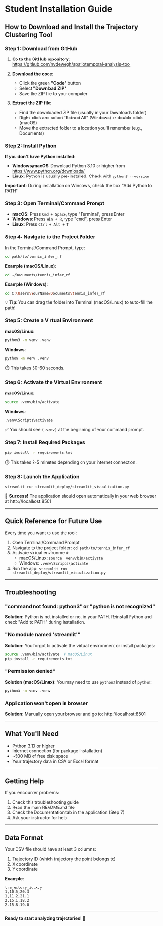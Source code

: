 # Student Installation Guide

## How to Download and Install the Trajectory Clustering Tool

### Step 1: Download from GitHub

1. **Go to the GitHub repository**: https://github.com/nvdewegh/spatiotemporal-analysis-tool

2. **Download the code**:
   - Click the green **"Code"** button
   - Select **"Download ZIP"**
   - Save the ZIP file to your computer

3. **Extract the ZIP file**:
   - Find the downloaded ZIP file (usually in your Downloads folder)
   - Right-click and select "Extract All" (Windows) or double-click (macOS)
   - Move the extracted folder to a location you'll remember (e.g., Documents)

### Step 2: Install Python

**If you don't have Python installed:**

- **Windows/macOS**: Download Python 3.10 or higher from https://www.python.org/downloads/
- **Linux**: Python is usually pre-installed. Check with `python3 --version`

**Important**: During installation on Windows, check the box "Add Python to PATH"

### Step 3: Open Terminal/Command Prompt

- **macOS**: Press `Cmd + Space`, type "Terminal", press Enter
- **Windows**: Press `Win + R`, type "cmd", press Enter
- **Linux**: Press `Ctrl + Alt + T`

### Step 4: Navigate to the Project Folder

In the Terminal/Command Prompt, type:

```bash
cd path/to/tennis_infer_rf
```

**Example (macOS/Linux)**:
```bash
cd ~/Documents/tennis_infer_rf
```

**Example (Windows)**:
```bash
cd C:\Users\YourName\Documents\tennis_infer_rf
```

💡 **Tip**: You can drag the folder into Terminal (macOS/Linux) to auto-fill the path!

### Step 5: Create a Virtual Environment

**macOS/Linux**:
```bash
python3 -m venv .venv
```

**Windows**:
```bash
python -m venv .venv
```

⏱️ This takes 30-60 seconds.

### Step 6: Activate the Virtual Environment

**macOS/Linux**:
```bash
source .venv/bin/activate
```

**Windows**:
```bash
.venv\Scripts\activate
```

✅ You should see `(.venv)` at the beginning of your command prompt.

### Step 7: Install Required Packages

```bash
pip install -r requirements.txt
```

⏱️ This takes 2-5 minutes depending on your internet connection.

### Step 8: Launch the Application

```bash
streamlit run streamlit_deploy/streamlit_visualization.py
```

🎉 **Success!** The application should open automatically in your web browser at http://localhost:8501

---

## Quick Reference for Future Use

Every time you want to use the tool:

1. Open Terminal/Command Prompt
2. Navigate to the project folder: `cd path/to/tennis_infer_rf`
3. Activate virtual environment:
   - macOS/Linux: `source .venv/bin/activate`
   - Windows: `.venv\Scripts\activate`
4. Run the app: `streamlit run streamlit_deploy/streamlit_visualization.py`

---

## Troubleshooting

### "command not found: python3" or "python is not recognized"

**Solution**: Python is not installed or not in your PATH. Reinstall Python and check "Add to PATH" during installation.

### "No module named 'streamlit'"

**Solution**: You forgot to activate the virtual environment or install packages:
```bash
source .venv/bin/activate  # macOS/Linux
pip install -r requirements.txt
```

### "Permission denied"

**Solution (macOS/Linux)**: You may need to use `python3` instead of `python`:
```bash
python3 -m venv .venv
```

### Application won't open in browser

**Solution**: Manually open your browser and go to: http://localhost:8501

---

## What You'll Need

- Python 3.10 or higher
- Internet connection (for package installation)
- ~500 MB of free disk space
- Your trajectory data in CSV or Excel format

---

## Getting Help

If you encounter problems:
1. Check this troubleshooting guide
2. Read the main README.md file
3. Check the Documentation tab in the application (Step 7)
4. Ask your instructor for help

---

## Data Format

Your CSV file should have at least 3 columns:
1. Trajectory ID (which trajectory the point belongs to)
2. X coordinate
3. Y coordinate

**Example**:
```csv
trajectory_id,x,y
1,10.5,20.3
1,11.2,21.1
2,15.1,18.2
2,15.8,19.0
```

---

**Ready to start analyzing trajectories!** 🚀
